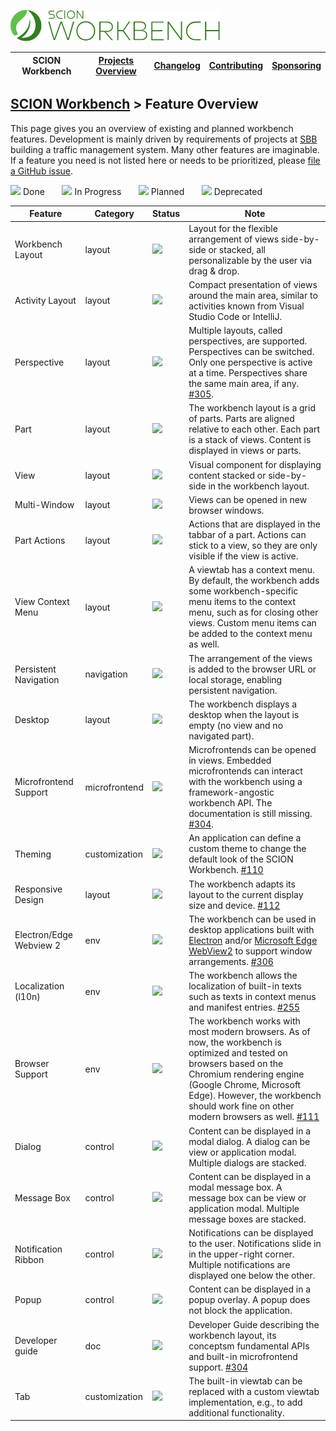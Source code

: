 <a href="/README.md"><img src="/resources/branding/scion-workbench-banner.svg" height="50" alt="SCION Workbench"></a>

| SCION Workbench | [Projects Overview][menu-projects-overview] | [Changelog][menu-changelog] | [Contributing][menu-contributing] | [Sponsoring][menu-sponsoring] |  
| --- | --- | --- | --- | --- |

## [SCION Workbench][menu-home] > Feature Overview

This page gives you an overview of existing and planned workbench features. Development is mainly driven by requirements of projects at [SBB][link-company-sbb] building a traffic management system. Many other features are imaginable. If a feature you need is not listed here or needs to be prioritized, please [file a GitHub issue](https://github.com/SchweizerischeBundesbahnen/scion-workbench/issues/new?template=feature_request.md).

[![][done]](#) Done&nbsp;&nbsp;&nbsp;&nbsp;&nbsp;&nbsp;
[![][progress]](#) In Progress&nbsp;&nbsp;&nbsp;&nbsp;&nbsp;&nbsp;
[![][planned]](#) Planned&nbsp;&nbsp;&nbsp;&nbsp;&nbsp;&nbsp;
[![][deprecated]](#) Deprecated

| Feature                 | Category      | Status             | Note                                                                                                                                                                                                                                                                                                                                           
|-------------------------|---------------|--------------------|------------------------------------------------------------------------------------------------------------------------------------------------------------------------------------------------------------------------------------------------------------------------------------------------------------------------------------------------|
| Workbench Layout        | layout        | [![][done]](#)     | Layout for the flexible arrangement of views side-by-side or stacked, all personalizable by the user via drag & drop.                                                                                                                                                                                                                          
| Activity Layout         | layout        | [![][progress]](#) | Compact presentation of views around the main area, similar to activities known from Visual Studio Code or IntelliJ.                                                                                                                                                                                                                           
| Perspective             | layout        | [![][done]](#)     | Multiple layouts, called perspectives, are supported. Perspectives can be switched. Only one perspective is active at a time. Perspectives share the same main area, if any. [#305](https://github.com/SchweizerischeBundesbahnen/scion-workbench/issues/305).                                                                                 
| Part                    | layout        | [![][done]](#)     | The workbench layout is a grid of parts. Parts are aligned relative to each other. Each part is a stack of views. Content is displayed in views or parts.                                                                                                                                                                                                                                                   
| View                    | layout        | [![][done]](#)     | Visual component for displaying content stacked or side-by-side in the workbench layout.                                                                                                                                                                                                                                                       
| Multi-Window            | layout        | [![][done]](#)     | Views can be opened in new browser windows.                                                                                                                                                                                                                                                                                                    
| Part Actions            | layout        | [![][done]](#)     | Actions that are displayed in the tabbar of a part. Actions can stick to a view, so they are only visible if the view is active.                                                                                                                                                                                                               
| View Context Menu       | layout        | [![][done]](#)     | A viewtab has a context menu. By default, the workbench adds some workbench-specific menu items to the context menu, such as for closing other views. Custom menu items can be added to the context menu as well.                                                                                                                              
| Persistent Navigation   | navigation    | [![][done]](#)     | The arrangement of the views is added to the browser URL or local storage, enabling persistent navigation.                                                                                                                                                                                                                                     
| Desktop                 | layout        | [![][done]](#)     | The workbench displays a desktop when the layout is empty (no view and no navigated part).                                                                                                                                                                                                                                                                         
| Microfrontend Support   | microfrontend | [![][done]](#)     | Microfrontends can be opened in views. Embedded microfrontends can interact with the workbench using a framework-angostic workbench API. The documentation is still missing. [#304](https://github.com/SchweizerischeBundesbahnen/scion-workbench/issues/304).                                                                                 
| Theming                 | customization | [![][done]](#)     | An application can define a custom theme to change the default look of the SCION Workbench. [#110](https://github.com/SchweizerischeBundesbahnen/scion-workbench/issues/110)                                                                                                                                                                   
| Responsive Design       | layout        | [![][planned]](#)  | The workbench adapts its layout to the current display size and device. [#112](https://github.com/SchweizerischeBundesbahnen/scion-workbench/issues/112)                                                                                                                                                                                       
| Electron/Edge Webview 2 | env           | [![][planned]](#)  | The workbench can be used in desktop applications built with [Electron](https://www.electronjs.org/) and/or [Microsoft Edge WebView2](https://docs.microsoft.com/en-us/microsoft-edge/webview2/) to support window arrangements. [#306](https://github.com/SchweizerischeBundesbahnen/scion-workbench/issues/306)                              
| Localization (l10n)     | env           | [![][planned]](#)  | The workbench allows the localization of built-in texts such as texts in context menus and manifest entries. [#255](https://github.com/SchweizerischeBundesbahnen/scion-workbench/issues/255)                                                                                                                                                  
| Browser Support         | env           | [![][planned]](#)  | The workbench works with most modern browsers. As of now, the workbench is optimized and tested on browsers based on the Chromium rendering engine (Google Chrome, Microsoft Edge). However, the workbench should work fine on other modern browsers as well. [#111](https://github.com/SchweizerischeBundesbahnen/scion-workbench/issues/111) 
| Dialog                  | control       | [![][done]](#)     | Content can be displayed in a modal dialog. A dialog can be view or application modal. Multiple dialogs are stacked.                                                                                                                                                                                                                           
| Message Box             | control       | [![][done]](#)     | Content can be displayed in a modal message box. A message box can be view or application modal. Multiple message boxes are stacked.                                                                                                                                                                                                           
| Notification Ribbon     | control       | [![][done]](#)     | Notifications can be displayed to the user. Notifications slide in in the upper-right corner. Multiple notifications are displayed one below the other.                                                                                                                                                                                        
| Popup                   | control       | [![][done]](#)     | Content can be displayed in a popup overlay. A popup does not block the application.                                                                                                                                                                                                                                                           
| Developer guide         | doc           | [![][planned]](#)  | Developer Guide describing the workbench layout, its conceptsm fundamental APIs and built-in microfrontend support. [#304](https://github.com/SchweizerischeBundesbahnen/scion-workbench/issues/304)                                                                                                                                           
| Tab                     | customization | [![][done]](#)     | The built-in viewtab can be replaced with a custom viewtab implementation, e.g., to add additional functionality.                                                                                                                                                                                                                              

[done]: /docs/site/images/icon-done.svg
[progress]: /docs/site/images/icon-in-progress.svg
[planned]: /docs/site/images/icon-planned.svg
[deprecated]: /docs/site/images/icon-deprecated.svg

[link-company-sbb]: http://www.sbb.ch

[menu-home]: /README.md
[menu-projects-overview]: /docs/site/projects-overview.md
[menu-changelog]: /docs/site/changelog.md
[menu-contributing]: /CONTRIBUTING.md
[menu-sponsoring]: /docs/site/sponsoring.md
